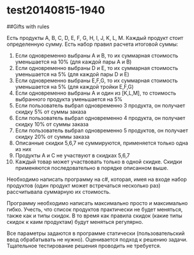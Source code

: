 test20140815-1940
=================
##Gifts with rules

  Есть продукты A, B, C, D, E, F, G, H, I, J, K, L, M. Каждый продукт стоит определенную сумму.
  Есть набор правил расчета итоговой суммы:

1. Если одновременно выбраны А и B, то их суммарная стоимость уменьшается на 10% (для каждой пары А и B)
2. Если одновременно выбраны D и E, то их суммарная стоимость уменьшается на 5% (для каждой пары D и E)
3. Если одновременно выбраны E,F,G, то их суммарная стоимость уменьшается на 5% (для каждой тройки E,F,G)
4. Eсли одновременно выбраны А и один из [K,L,M], то стоимость выбранного продукта уменьшается на 5%
5. Если пользователь выбрал одновременно 3 продукта, он получает скидку 5% от суммы заказа
6. Если пользователь выбрал одновременно 4 продукта, он получает скидку 10% от суммы заказа
7. Если пользователь выбрал одновременно 5 продуктов, он получает скидку 20% от суммы заказа
8. Описанные скидки 5,6,7 не суммируются, применяется только одна из них
9. Продукты A и C не участвуют в скидках 5,6,7
10. Каждый товар может участвовать только в одной скидке. Скидки применяются последовательно в порядке описанном выше.


  Необходимо написать программу на c#, которая, имея на входе набор продуктов (один продукт может встречаться несколько раз) рассчитывала суммарную их
стоимость.

  Программу необходимо написать максимально просто и максимально гибко. Учесть, что список продуктов практически не будет меняться, также как и типы скидок. В то время как правила скидок (какие типы скидок к каим продуктам) будут меняться регулярно.
  
  Все параметры задаются в программе статически (пользовательский ввод обрабатывать не нужно). Оценивается подход к решению задачи. Тщательное тестирование решения проводить не требуется.
